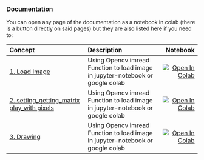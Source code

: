 ### Documentation
You can open any page of the documentation as a notebook in colab (there is a button directly on said pages) but they are also listed here if you need to:

| Concept    |      Description      |  Notebook |
|:----------|:-------------|------:|
| [1. Load Image](https://colab.research.google.com/github/doctorai-demo/opencv-tutorials/blob/main/chapter-1-basics/1.opencv_load_image.ipynb) | Using Opencv imread Function to load image in jupyter-notebook or google colab | [![Open In Colab](https://colab.research.google.com/assets/colab-badge.svg)](https://colab.research.google.com/github/doctorai-demo/opencv-tutorials/blob/main/chapter-1-basics/1.opencv_load_image.ipynb) |
| [2. setting_getting_matrix play_with pixels](https://colab.research.google.com/github/doctorai-demo/opencv-tutorials/blob/main/chapter-1-basics/2.opencv_getting_setting.ipynb) | Using Opencv imread Function to load image in jupyter-notebook or google colab | [![Open In Colab](https://colab.research.google.com/assets/colab-badge.svg)](https://colab.research.google.com/github/doctorai-demo/opencv-tutorials/blob/main/chapter-1-basics/2.opencv_getting_setting.ipynb) |
| [3. Drawing](https://colab.research.google.com/github/doctorai-demo/opencv-tutorials/blob/main/chapter-1-basics/3.opencv_drawing.ipynb) | Using Opencv imread Function to load image in jupyter-notebook or google colab | [![Open In Colab](https://colab.research.google.com/assets/colab-badge.svg)](https://colab.research.google.com/github/doctorai-demo/opencv-tutorials/blob/main/chapter-1-basics/3.opencv_drawing.ipynb) |






